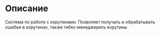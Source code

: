 # Описание

Система по работе с корутинами. Позволяет получать и обрабатывать ошибки в корутинах, также гибко менеджерить корутины
